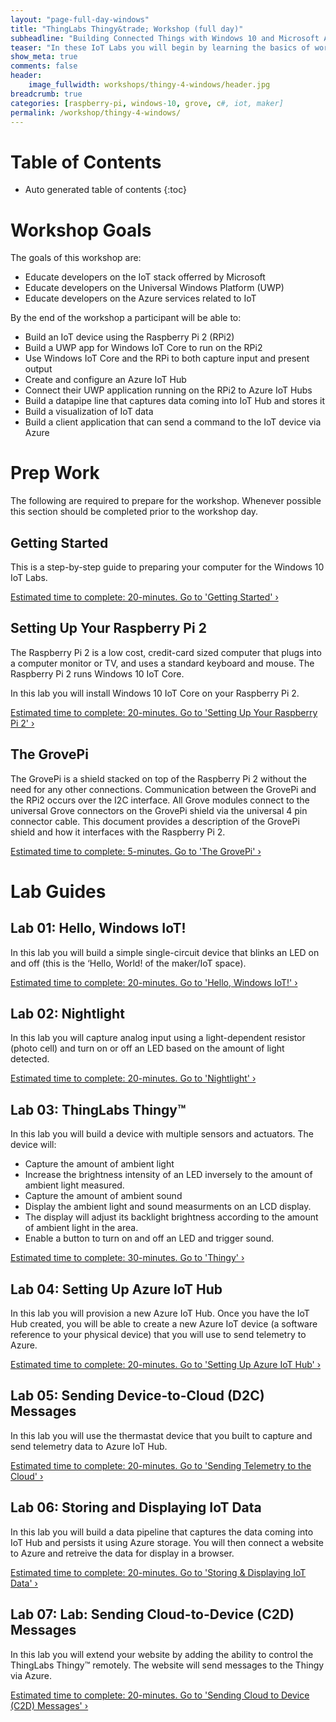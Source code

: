 ```yaml
---
layout: "page-full-day-windows"
title: "ThingLabs Thingy&trade; Workshop (full day)"
subheadline: "Building Connected Things with Windows 10 and Microsoft Azure"
teaser: "In these IoT Labs you will begin by learning the basics of working with Windows 10 IoT Core connected to sensors and actuators. You will move on to connecting the Thing to the Cloud. You will learn how to leverage Microsoft Azure services to collect data and control devices and use advanced services like analytics and machine learning to discover insights using your Things."
show_meta: true
comments: false
header: 
    image_fullwidth: workshops/thingy-4-windows/header.jpg
breadcrumb: true
categories: [raspberry-pi, windows-10, grove, c#, iot, maker]
permalink: /workshop/thingy-4-windows/
---
```


# Table of Contents
*  Auto generated table of contents
{:toc}


# Workshop Goals
The goals of this workshop are:

+ Educate developers on the IoT stack offerred by Microsoft
+ Educate developers on the Universal Windows Platform (UWP)
+ Educate developers on the Azure services related to IoT

By the end of the workshop a participant will be able to:

+ Build an IoT device using the Raspberry Pi 2 (RPi2)
+ Build a UWP app for Windows IoT Core to run on the RPi2
+ Use Windows IoT Core and the RPi to both capture input and present output
+ Create and configure an Azure IoT Hub
+ Connect their UWP application running on the RPi2 to Azure IoT Hubs
+ Build a datapipe line that captures data coming into IoT Hub and stores it
+ Build a visualization of IoT data
+ Build a client application that can send a command to the IoT device via Azure

# Prep Work
The following are required to prepare for the workshop. Whenever possible this section should be completed prior to the workshop day.

## Getting Started
This is a step-by-step guide to preparing your computer for the Windows 10 IoT Labs.

<a class="radius button small" href="{{ site.url }}/workshop/thingy-4-windows/getting-started/">Estimated time to complete: 20-minutes. Go to  'Getting Started' ›</a>

## Setting Up Your Raspberry Pi 2
The Raspberry Pi 2 is a low cost, credit-card sized computer that plugs into a computer monitor or TV, and uses a standard keyboard and mouse. The Raspberry Pi 2 runs Windows 10 IoT Core.

In this lab you will install Windows 10 IoT Core on your Raspberry Pi 2.

<a class="radius button small" href="{{ site.url }}/workshop/thingy-4-windows/setup-rpi2/">Estimated time to complete: 20-minutes. Go to  'Setting Up Your Raspberry Pi 2' ›</a>

## The GrovePi
The GrovePi is a shield stacked on top of the Raspberry Pi 2 without the need for any other connections.  Communication between the GrovePi and the RPi2 occurs over the I2C interface. All Grove modules connect to the universal Grove connectors on the GrovePi shield via the universal 4 pin connector cable. This document provides a description of the GrovePi shield and how it interfaces with the Raspberry Pi 2.

<a class="radius button small" href="{{ site.url }}/workshop/thingy-4-windows/grovepi/">Estimated time to complete: 5-minutes. Go to  'The GrovePi' ›</a>

# Lab Guides

## Lab 01: Hello, Windows IoT!
In this lab you will build a simple single-circuit device that blinks an LED on and off (this is the ‘Hello, World! of the maker/IoT space).

<a class="radius button small" href="{{ site.url }}/workshop/thingy-4-windows/hello-windows-iot/">Estimated time to complete: 20-minutes. Go to  'Hello, Windows IoT!' ›</a>

## Lab 02: Nightlight
In this lab you will capture analog input using a light-dependent resistor (photo cell) and turn on or off an LED based on the amount of light detected. 

<a class="radius button small" href="{{ site.url }}/workshop/thingy-4-windows/nightlight/">Estimated time to complete: 20-minutes. Go to  'Nightlight' ›</a>

## Lab 03: ThingLabs Thingy&trade;
In this lab you will build a device with multiple sensors and actuators. The device will:

* Capture the amount of ambient light
* Increase the brightness intensity of an LED inversely to the amount of ambient light measured.
* Capture the amount of ambient  sound
* Display the ambient light and sound measurments on an LCD display.
* The display will adjust its backlight brightness according to the amount of ambient light in the area.
* Enable a button to turn on and off an LED and trigger sound.

<a class="radius button small" href="{{ site.url }}/workshop/thingy-4-windows/thingy/">Estimated time to complete: 30-minutes. Go to  'Thingy' ›</a>

## Lab 04: Setting Up Azure IoT Hub
In this lab you will provision a new Azure IoT Hub. Once you have the IoT Hub created, you will be able to create a new Azure IoT device (a software reference to your physical device) that you will use to send telemetry to Azure.

<a class="radius button small" href="{{ site.url }}/workshop/thingy-4-windows/setup-azure-iot-hub/">Estimated time to complete: 20-minutes. Go to  'Setting Up Azure IoT Hub' ›</a>

## Lab 05: Sending Device-to-Cloud (D2C) Messages
In this lab you will use the thermastat device that you built to capture and send telemetry data to Azure IoT Hub.

<a class="radius button small" href="{{ site.url }}/workshop/thingy-4-windows/sending-d2c-messages/">Estimated time to complete: 20-minutes. Go to  'Sending Telemetry to the Cloud' ›</a>

## Lab 06: Storing and Displaying IoT Data
In this lab you will build a data pipeline that captures the data coming into IoT Hub and persists it using Azure storage. You will then connect a website to Azure and retreive the data for display in a browser.

<a class="radius button small" href="{{ site.url }}/workshop/thingy-4-windows/storing-displaying-data/">Estimated time to complete: 20-minutes. Go to  'Storing & Displaying IoT Data' ›</a>

## Lab 07: Lab: Sending Cloud-to-Device (C2D) Messages
In this lab you will extend your website by adding the ability to control the ThingLabs Thingy&trade; remotely. The website will send messages to the Thingy via Azure.

<a class="radius button small" href="{{ site.url }}/workshop/thingy-4-windows/sending-c2d-messages/">Estimated time to complete: 20-minutes. Go to  'Sending Cloud to Device (C2D) Messages' ›</a>
